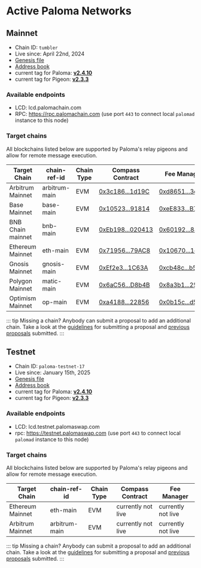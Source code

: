 # Active Paloma Networks

## Mainnet

 - Chain ID: `tumbler`
 - Live since: April 22nd, 2024
 - [Genesis file](https://raw.githubusercontent.com/palomachain/mainnet/master/tumbler/genesis.json) 
 - [Address book](https://raw.githubusercontent.com/palomachain/mainnet/master/tumbler/addrbook.json)
 - current tag for Paloma: [**v2.4.10**](https://github.com/palomachain/paloma/releases/tag/v2.4.10)
 - current tag for Pigeon: [**v2.3.3**](https://github.com/palomachain/pigeon/releases/tag/v2.3.3)


### Available endpoints
- LCD: lcd.palomachain.com
- RPC: https://rpc.palomachain.com (use port `443`  to connect local `palomad` instance to this node)

### Target chains 

All blockchains listed below are supported by Paloma's relay pigeons and allow for remote message execution.

|Target Chain|chain-ref-id|Chain Type|Compass Contract|Fee Manager|
|------------|------------|----------|------------------------|------|
| Arbitrum Mainnet | arbitrum-main | EVM | [0x3c186...1d19C](https://arbiscan.io/address/0x3c1864a873879139C1BD87c7D95c4e475A91d19C) | [0xd8651...3ed34](https://arbiscan.io/address/0xd865124b3d9c67acdfb830bea4f3070a4123ed34) |
| Base Mainnet | base-main |    EVM | [0x10523...91814](https://basescan.org/address/0x105230D0ee3ADB4E07654Eb35ad88E32Be791814) | [0xeE833...B78f9](https://basescan.org/address/0xeE8338Ee133B6705a7144a407eeB64Bf742B78f9) |
| BNB Chain mainnet| bnb-main | EVM | [0xEb198...020413](https://bscscan.com/address/0xEb1981B0bC9C8ED8eE5F95D5ad0494B848020413) | [0x60192...8a04a](https://bscscan.com/address/0x60192927fa8c0e6aa5d1becde6b043817778a04a) |
| Ethereum Mainnet | eth-main | EVM | [0x71956...79AC8](https://etherscan.io/address/0x71956340a586db3afD10C2645Dbe8d065dD79AC8) | [0x10670...1dcc9](https://etherscan.io/address/0x1067082fd0b74bfddfd5794e5ac0f24ed941dcc9) |
| Gnosis Mainnet | gnosis-main | EVM | [0xEf2e3...1C63A](https://gnosisscan.io/address/0xc2A1a1bD4018cFAA744dD5Fb9D0c06f460e1C63A) | [0xcb48c...b5581](https://gnosisscan.io/address/0xcb48c27e69acfc2466941f71ff9e8530d53b5581) |
| Polygon Mainnet | matic-main| EVM | [0x6aC56...D8b4B](https://polygonscan.com/address/0x6aC565F13FEE0f5D44D76036Aa6461Fb1A9D8b4B) | [0x8a3b1...25eed](https://polygonscan.com/address/0x8a3b188e5b8f3ac0437cfb85db4ca1ee41225eed) |
| Optimism Mainnet | op-main  | EVM | [0xa4188...22856](https://optimistic.etherscan.io/address/0xa41886cFA7f2d8cE8Dc15670DDD25eD890822856) | [0x0b15c...d5fd9](https://optimistic.etherscan.io/address/0x0b15cd4f536c0c198bccfa69fd6eb5e8192d5fd9) |



::: tip 
Missing a chain? Anybody can submit a proposal to add an additional chain. Take a look at the [guidelines](https://forum.palomachain.com/t/how-to-create-a-paloma-improvement-proposal-or-pip/64) for submitting a proposal and [previous proposals](https://forum.palomachain.com/c/governance/6) submitted.
:::



## Testnet
 - Chain ID: `paloma-testnet-17`
 - Live since: January 15th, 2025
 - [Genesis file](https://raw.githubusercontent.com/palomachain/testnet/master/paloma-testnet-17/genesis.json)
 - [Address book](https://raw.githubusercontent.com/palomachain/testnet/master/paloma-testnet-17/addrbook.json)
 - current tag for Paloma: [**v2.4.10**](https://github.com/palomachain/paloma/releases/tag/v2.4.10)
 - current tag for Pigeon: [**v2.3.3**](https://github.com/palomachain/pigeon/releases/tag/v2.3.3)


### Available endpoints
- LCD: lcd.testnet.palomaswap.com
- rpc: https://testnet.palomaswap.com (use port `443` to connect local `palomad` instance to this node)


### Target chains 

All blockchains listed below are supported by Paloma's relay pigeons and allow for remote message execution.

|Target Chain|chain-ref-id|Chain Type|Compass Contract|Fee Manager|
|------------|------------|----------|------------------------|------|
| Ethereum Mainnet | eth-main | EVM | currently not live| currently not live |
| Arbitrum Mainnet | arbitrum-main | EVM | currently not live | currently not live |

::: tip 
Missing a chain? Anybody can submit a proposal to add an additional chain. Take a look at the [guidelines](https://forum.palomachain.com/t/how-to-create-a-paloma-improvement-proposal-or-pip/64) for submitting a proposal and [previous proposals](https://forum.palomachain.com/c/governance/6) submitted.
:::

<!---
### Deployed contracts 

|Code ID  |Description|
|-------|-----------| 
|  3  | CW721 base contract. Use this contract to instantiate your own [CW721](../../guide/develop/quick-start/paloma-py/cw721.md) NFT token|
|  4  | CW20 base contract. Use this contract to instantiate your own [CW20](../../guide/develop/quick-start/paloma-py/cw20.md) fungible token|
--->
